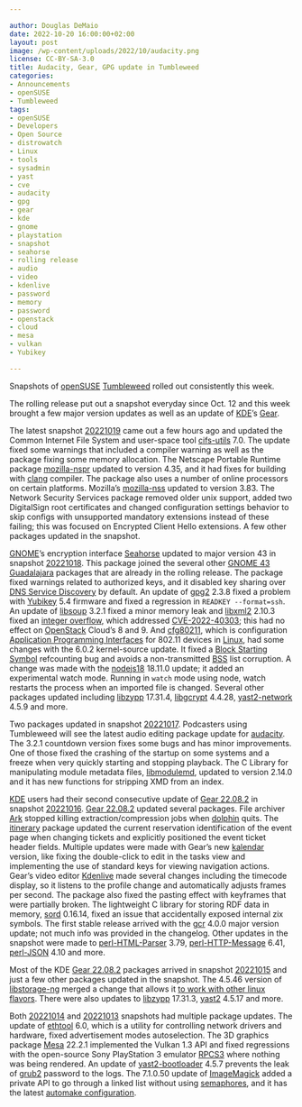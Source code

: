 ```yaml
---

author: Douglas DeMaio
date: 2022-10-20 16:00:00+02:00
layout: post
image: /wp-content/uploads/2022/10/audacity.png
license: CC-BY-SA-3.0
title: Audacity, Gear, GPG update in Tumbleweed
categories:
- Announcements
- openSUSE
- Tumbleweed
tags:
- openSUSE
- Developers
- Open Source
- distrowatch
- Linux
- tools
- sysadmin
- yast
- cve
- audacity
- gpg
- gear
- kde
- gnome
- playstation
- snapshot
- seahorse
- rolling release
- audio
- video
- kdenlive
- password
- memory
- password
- openstack
- cloud
- mesa
- vulkan
- Yubikey

---
```


Snapshots of [openSUSE](https://get.opensuse.org/) [Tumbleweed](https://get.opensuse.org/tumbleweed/) rolled out consistently this week.   

The rolling release put out a snapshot everyday since Oct. 12 and this week brought a few major version updates as well as an update of [KDE](https://kde.org)’s [Gear](https://kde.org/announcements/gear/22.08.2/). 

The latest snapshot [20221019](https://lists.opensuse.org/archives/list/factory@lists.opensuse.org/thread/MGBKM43VLEGB2ENMAJ42T3Z6JXPV6FBV/) came out a few hours ago and updated the Common Internet File System and user-space tool [cifs-utils](https://wiki.samba.org/index.php/LinuxCIFS_utils) 7.0. The update fixed some warnings that included a compiler warning as well as the package fixing some memory allocation. The Netscape Portable Runtime package [mozilla-nspr](https://hg.mozilla.org/projects/nspr) updated to version 4.35, and it had fixes for building with [clang](https://clang.llvm.org/) compiler. The package also uses a number of online processors on certain platforms. Mozilla’s [mozilla-nss](https://firefox-source-docs.mozilla.org/security/nss/legacy/nss_releases/index.htm) updated to version 3.83. The Network Security Services package removed older unix support, added two DigitalSign root certificates and changed configuration settings behavior to skip configs with unsupported mandatory extensions instead of these failing; this was focused on Encrypted Client Hello extensions. A few other packages updated in the snapshot.

[GNOME](https://www.gnome.org/)’s encryption interface [Seahorse](https://wiki.gnome.org/Apps/Seahorse) updated to major version 43 in snapshot [20221018](https://lists.opensuse.org/archives/list/factory@lists.opensuse.org/thread/OPDYKAN5RYAX6KYM2D4BQZTZLUQV5QM2/). This package joined the several other [GNOME 43 Guadalajara](https://release.gnome.org/43/) packages that are already in the rolling release. The package fixed warnings related to authorized keys, and it disabled key sharing over [DNS Service Discovery](http://www.dns-sd.org/) by default. An update of [gpg2](https://gnupg.org/) 2.3.8 fixed a problem with [Yubikey](https://www.yubico.com/products/) 5.4 firmware and fixed a regression in `READKEY --format=ssh`. An update of [libsoup](https://gitlab.gnome.org/GNOME/libsoup.git) 3.2.1 fixed a minor memory leak and [libxml2](https://gitlab.gnome.org/GNOME/libxml2/-/wikis/home) 2.10.3 fixed an [integer overflow](https://en.wikipedia.org/wiki/Integer_overflow), which addressed [CVE-2022-40303](https://cve.mitre.org/cgi-bin/cvename.cgi?name=CVE-2022-40303); this had no effect on [OpenStack](https://www.openstack.org/) Cloud’s 8 and 9. And [cfg80211](https://www.kernel.org/doc/html/v4.12/driver-api/80211/cfg80211.html), which is configuration [Application Programming Interfaces](https://en.wikipedia.org/wiki/API) for 802.11 devices in [Linux](https://www.kernel.org/), had some changes with the 6.0.2 kernel-source update. It fixed a [Block Starting Symbol](https://en.wikipedia.org/wiki/.bss) refcounting bug and avoids a non-transmitted [BSS](https://en.wikipedia.org/wiki/.bss) list corruption. A change was made with the [nodejs18](https://nodejs.org/en/) 18.11.0 update; it added an experimental watch mode. Running in `watch` mode using node, watch restarts the process when an imported file is changed. Several other packages updated including [libzypp](https://github.com/openSUSE/libzypp) 17.31.4, [libgcrypt](https://www.gnupg.org/software/libgcrypt/index.html) 4.4.28, [yast2-network](https://github.com/yast/yast-network) 4.5.9 and more.
 
Two packages updated in snapshot [20221017](https://lists.opensuse.org/archives/list/factory@lists.opensuse.org/thread/26XESV4C3MC5NROARCQBN333Q7WM6GHX/). Podcasters using Tumbleweed will see the latest audio editing package update for [audacity](https://www.audacityteam.org). The 3.2.1 countdown version fixes some bugs and has minor improvements. One of those fixed the crashing of the startup on some systems and a freeze when very quickly starting and stopping playback. The C Library for manipulating module metadata files, [libmodulemd](https://github.com/fedora-modularity/libmodulemd), updated to version 2.14.0 and it has new functions for stripping XMD from an index.
 
[KDE](https://kde.org) users had their second consecutive update of [Gear 22.08.2](https://kde.org/announcements/gear/22.08.2/) in snapshot [20221016](https://lists.opensuse.org/archives/list/factory@lists.opensuse.org/thread/7YK3XMZLR7INJMZCTYURMSKJSZF2ANWC/). [Gear 22.08.2](https://kde.org/announcements/gear/22.08.2/) updated several packages. File archiver [Ark](https://apps.kde.org/ark/) stopped killing extraction/compression jobs when [dolphin](https://apps.kde.org/dolphin/) quits. The [itinerary](https://apps.kde.org/itinerary/) package updated the current reservation identification of the event page when changing tickets and explicitly positioned the event ticket header fields. Multiple updates were made with Gear’s new [kalendar](https://apps.kde.org/kalendar/) version, like fixing the double-click to edit in the tasks view and implementing the use of standard keys for viewing navigation actions. Gear’s video editor [Kdenlive](https://kdenlive.org/en/) made several changes including the timecode display, so it listens to the profile change and automatically adjusts frames per second. The package also fixed the pasting effect with keyframes that were partially broken. The lightweight C library for storing RDF data in memory, [sord](https://drobilla.net/software/sord.html) 0.16.14, fixed an issue that accidentally exposed internal zix symbols. The first stable release arrived with the [gcr](https://gitlab.gnome.org/GNOME/gcr) 4.0.0 major version update; not much info was provided in the changelog. Other updates in the snapshot were made to [perl-HTML-Parser](https://metacpan.org/pod/HTML::Parser) 3.79, [perl-HTTP-Message](https://metacpan.org/pod/HTTP::Message) 6.41, [perl-JSON](https://metacpan.org/dist/JSON) 4.10 and more.

Most of the KDE [Gear 22.08.2](https://kde.org/announcements/gear/22.08.2/) packages arrived in snapshot [20221015](https://lists.opensuse.org/archives/list/factory@lists.opensuse.org/thread/SD4EULDOI2WGJP5N4BBKLIAYGLBY6ONN/) and just a few other packages updated in the snapshot. The 4.5.46 version of [libstorage-ng](https://github.com/openSUSE/libstorage-ng) merged a change that allows it [to work with other linux flavors](https://github.com/openSUSE/libstorage-ng/pull/899). There were also updates to [libzypp](https://github.com/openSUSE/libzypp) 17.31.3, [yast2](https://github.com/yast/yast-yast2) 4.5.17 and more.

Both [20221014](https://lists.opensuse.org/archives/list/factory@lists.opensuse.org/thread/5XD56SXTHBHBWX2F5FVFY63VTVONDCOH/) and [20221013](https://lists.opensuse.org/archives/list/factory@lists.opensuse.org/thread/PBG6BOTLON7FY3F2EJMFYPY3WQCYCM7D/) snapshots had multiple package updates. The update of [ethtool](https://mirrors.edge.kernel.org/pub/software/network/ethtool/) 6.0, which is a utility for controlling network drivers and hardware, fixed advertisement modes autoselection.  The 3D graphics package [Mesa](https://www.mesa3d.org/) 22.2.1 implemented the Vulkan 1.3 API and fixed regressions with the open-source Sony PlayStation 3 emulator [RPCS3](https://rpcs3.net/) where nothing was being rendered. An update of [yast2-bootloader](https://github.com/yast/yast-bootloader) 4.5.7 prevents the leak of [grub2](https://www.gnu.org/software/grub/manual/grub/grub.html) password to the logs. The 7.1.0.50 update of [ImageMagick](https://imagemagick.org/index.php) added a private API to go through a linked list without using [semaphores](https://en.wikipedia.org/wiki/Semaphore_(programming)), and it has the latest [automake configuration](https://github.com/ImageMagick/ImageMagick/commit/a88a3b5b6a81e4d123e31928402c4fce2ccd7476).

<meta name="openSUSE, Tumbleweed, Developers, sysadmin, user, Open Source, rolling release, gamers, superuser, distrowatch, hacker, Linux, Kernel, PlayStation, Gear, GNOME, KDE, Vulkan, Mesa, grub, yast, password, openstack, cloud, audacity, audio, video, kdenlive, yubikey" content="HTML,CSS,XML,JavaScript">
